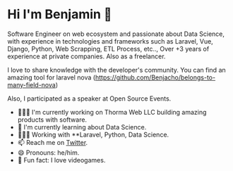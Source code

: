 # Hi I'm Benjamin 👋

Software Engineer on web ecosystem and passionate about Data Science, with experience in technologies and frameworks such as Laravel, Vue, Django, Python, Web Scrapping, ETL Process, etc.., Over +3 years of experience at private companies. Also as a freelancer.

I love to share knowledge with the developer's community. You can find an amazing tool for laravel nova (https://github.com/Benjacho/belongs-to-many-field-nova)

Also, I participated as a speaker at Open Source Events.  

- 👨🏽‍🏫  I'm currently working on Thorma Web LLC building amazing products with software.
- 🌱  I'm currently learning about Data Science.
- 👨🏽‍💻  Working with **Laravel, Python, Data Science.
- 📫  Reach me on [Twitter](https://twitter.com/benjachods).
- 😄 Pronouns: he/him.
- 🧱 Fun fact: I love videogames.
